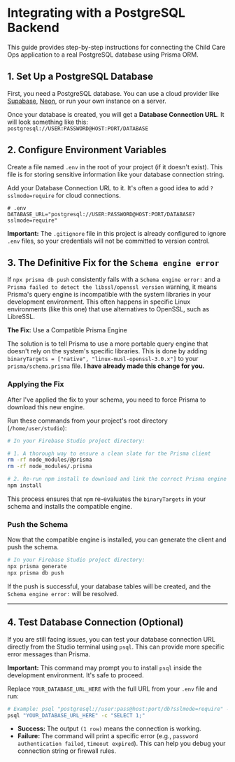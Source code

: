 # Integrating with a PostgreSQL Backend

This guide provides step-by-step instructions for connecting the Child Care Ops application to a real PostgreSQL database using Prisma ORM.

## 1. Set Up a PostgreSQL Database

First, you need a PostgreSQL database. You can use a cloud provider like [Supabase](https://supabase.com/), [Neon](https://neon.tech/), or run your own instance on a server.

Once your database is created, you will get a **Database Connection URL**. It will look something like this:
`postgresql://USER:PASSWORD@HOST:PORT/DATABASE`

## 2. Configure Environment Variables

Create a file named `.env` in the root of your project (if it doesn't exist). This file is for storing sensitive information like your database connection string.

Add your Database Connection URL to it. It's often a good idea to add `?sslmode=require` for cloud connections.

```env
# .env
DATABASE_URL="postgresql://USER:PASSWORD@HOST:PORT/DATABASE?sslmode=require"
```

**Important:** The `.gitignore` file in this project is already configured to ignore `.env` files, so your credentials will not be committed to version control.

## 3. The Definitive Fix for the `Schema engine error`

If `npx prisma db push` consistently fails with a `Schema engine error:` and a `Prisma failed to detect the libssl/openssl version` warning, it means Prisma's query engine is incompatible with the system libraries in your development environment. This often happens in specific Linux environments (like this one) that use alternatives to OpenSSL, such as LibreSSL.

**The Fix:** Use a Compatible Prisma Engine

The solution is to tell Prisma to use a more portable query engine that doesn't rely on the system's specific libraries. This is done by adding `binaryTargets = ["native", "linux-musl-openssl-3.0.x"]` to your `prisma/schema.prisma` file. **I have already made this change for you.**

### Applying the Fix

After I've applied the fix to your schema, you need to force Prisma to download this new engine.

Run these commands from your project's root directory (`/home/user/studio`):

```bash
# In your Firebase Studio project directory:

# 1. A thorough way to ensure a clean slate for the Prisma client
rm -rf node_modules/@prisma
rm -rf node_modules/.prisma

# 2. Re-run npm install to download and link the correct Prisma engine
npm install
```
This process ensures that `npm` re-evaluates the `binaryTargets` in your schema and installs the compatible engine.

### Push the Schema

Now that the compatible engine is installed, you can generate the client and push the schema.

```bash
# In your Firebase Studio project directory:
npx prisma generate
npx prisma db push
```

If the push is successful, your database tables will be created, and the `Schema engine error:` will be resolved.

---

## 4. Test Database Connection (Optional)

If you are still facing issues, you can test your database connection URL directly from the Studio terminal using `psql`. This can provide more specific error messages than Prisma.

**Important:** This command may prompt you to install `psql` inside the development environment. It's safe to proceed.

Replace `YOUR_DATABASE_URL_HERE` with the full URL from your `.env` file and run:
```bash
# Example: psql "postgresql://user:pass@host:port/db?sslmode=require" -c "SELECT 1;"
psql "YOUR_DATABASE_URL_HERE" -c "SELECT 1;"
```
- **Success:** The output `(1 row)` means the connection is working.
- **Failure:** The command will print a specific error (e.g., `password authentication failed`, `timeout expired`). This can help you debug your connection string or firewall rules.
